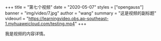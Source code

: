 +++
title = "第七个视频"
date = "2020-05-07"
styles = ["opengauss"]
banner = "img/video/7.jpg"
author = "wang"
summary = "这是视频的副标题"
videourl = "https://learningvideo.obs.ap-southeast-1.myhuaweicloud.com/testing.mp4"
+++

我是视频的内容详情。